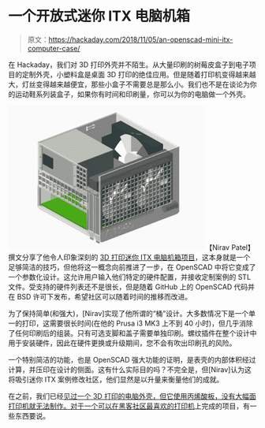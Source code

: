 # 一个开放式迷你 ITX 电脑机箱

> 原文：<https://hackaday.com/2018/11/05/an-openscad-mini-itx-computer-case/>

在 Hackaday，我们对 3D 打印外壳并不陌生。从大量印刷的树莓皮盒子到电子项目的定制外壳，小塑料盒是桌面 3D 打印的绝佳应用。但是随着打印机变得越来越大，灯丝变得越来越便宜，那些小盒子不需要总是那么小。我们也不是在谈论为你的运动鞋系列装盒子，如果你有时间和印刷量，你可以为你的电脑做一个外壳。

[![](img/eb1b63a9023e6619b7509e3959ebaefd.png)](https://hackaday.com/wp-content/uploads/2018/10/itxopenscad_detail.png)【Nirav Patel】撰文分享了他令人印象深刻的 [3D 打印迷你 ITX 电脑机箱项目](https://eclecti.cc/hardware/fully-parametric-3d-printable-computer-case)，这本身就是一个足够简洁的技巧，但他将这一概念向前推进了一步，在 OpenSCAD 中将它变成了一个参数化设计。这允许用户输入他们特定的硬件配置，并接收定制案例的 STL 文件。受支持的硬件列表还不是很长，但是随着 GitHub 上的 OpenSCAD 代码并在 BSD 许可下发布，希望社区可以随着时间的推移而改进。

为了保持简单(和强大)，[Nirav]实现了他所谓的“桶”设计。大多数情况下是一个单一的打印，这需要很长时间(在他的 Prusa i3 MK3 上不到 40 小时)，但几乎消除了任何印刷后的组装。只有可选支脚和盖子需要单独印刷。螺纹插件在整个设计中用于安装硬件，因此在硬件更换或升级期间，您不会有吹出印刷孔的风险。

一个特别简洁的功能，也是 OpenSCAD 强大功能的证明，是表壳的内部体积经过计算，并压印在设计的侧面。这有什么实际目的吗？不完全是，但[Nirav]认为这将吸引迷你 ITX 案例修改社区，他们显然是以升量来衡量他们的成就。

在之前，我们已经[见过一个 3D 打印的电脑外壳，但它使用丙烯酸板，没有大幅面打印机就无法制作。对于一个可以在黑客社区最喜欢的打印机](https://hackaday.com/2016/01/03/3d-printed-computer-case-brings-sexy-back/)上完成的项目，有一些东西要说。